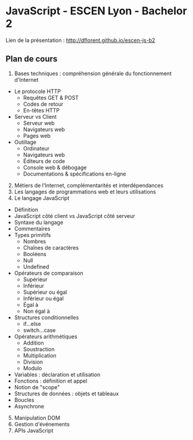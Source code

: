# JavaScript - ESCEN Lyon - Bachelor 2

Lien de la présentation : http://dflorent.github.io/escen-js-b2

Plan de cours
-------------

1. Bases techniques : compréhension générale du fonctionnement d'Internet
  - Le protocole HTTP
    - Requêtes GET & POST
    - Codes de retour
    - En-têtes HTTP
  - Serveur vs Client
    - Serveur web
    - Navigateurs web
    - Pages web
  - Outillage
    - Ordinateur
    - Navigateurs web
    - Éditeurs de code
    - Console web & débogage
    - Documentations & spécifications en-ligne
2. Métiers de l'Internet, complémentarités et interdépendances
3. Les langages de programmations web et leurs utilisations
4. Le langage JavaScript
  - Définition
  - JavaScript côté client vs JavaScript côté serveur
  - Syntaxe du langage
  - Commentaires
  - Types primitifs
    - Nombres
    - Chaînes de caractères
    - Booléens
    - Null
    - Undefined
  - Opérateurs de comparaison
    - Supérieur
    - Inférieur
    - Supérieur ou égal
    - Inférieur ou égal
    - Égal à
    - Non égal à
  - Structures conditionnelles
    - if...else
    - switch...case
  - Opérateurs arithmétiques
    - Addition
    - Soustraction
    - Multiplication
    - Division
    - Modulo
  - Variables : déclaration et utilisation
  - Fonctions : définition et appel
  - Notion de "scope"
  - Structures de données : objets et tableaux
  - Boucles
  - Asynchrone
5. Manipulation DOM
6. Gestion d'événements
7. APIs JavaScript
